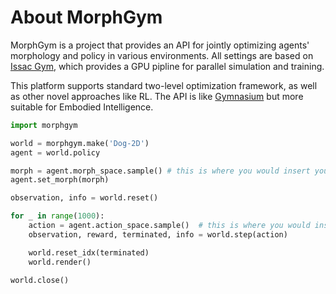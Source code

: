 

# About MorphGym

MorphGym is a project that provides an API for jointly optimizing agents' morphology and policy
 in various environments. All settings are based on [Issac Gym](https://developer.nvidia.com/isaac-gym), which provides a GPU pipline for 
 parallel simulation and training.
 
This platform supports standard two-level optimization framework, as well as other novel approaches like RL.
 The API is like [Gymnasium](https://gymnasium.farama.org/) but more suitable for Embodied Intelligence.



```python
import morphgym 

world = morphgym.make('Dog-2D')
agent = world.policy

morph = agent.morph_space.sample() # this is where you would insert your morphology
agent.set_morph(morph)

observation, info = world.reset()

for _ in range(1000):
    action = agent.action_space.sample()  # this is where you would insert your policy
    observation, reward, terminated, info = world.step(action)

    world.reset_idx(terminated)
    world.render()

world.close()
```
